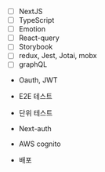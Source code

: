 - [ ] NextJS
- [ ] TypeScript  
- [ ] Emotion
- [ ] React-query
- [ ] Storybook
- [ ] redux, Jest, Jotai, mobx
- [ ] graphQL

- Oauth, JWT
- E2E 테스트
- 단위 테스트

- Next-auth
- AWS cognito

- 배포

